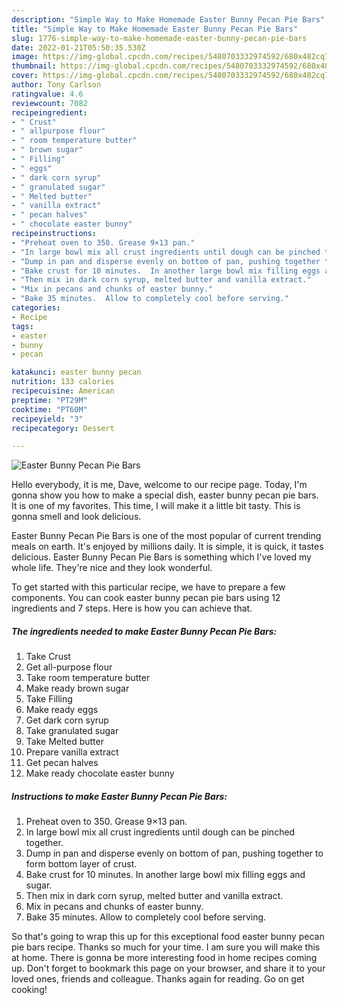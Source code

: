 ```yaml
---
description: "Simple Way to Make Homemade Easter Bunny Pecan Pie Bars"
title: "Simple Way to Make Homemade Easter Bunny Pecan Pie Bars"
slug: 1776-simple-way-to-make-homemade-easter-bunny-pecan-pie-bars
date: 2022-01-21T05:50:35.530Z
image: https://img-global.cpcdn.com/recipes/5480703332974592/680x482cq70/easter-bunny-pecan-pie-bars-recipe-main-photo.jpg
thumbnail: https://img-global.cpcdn.com/recipes/5480703332974592/680x482cq70/easter-bunny-pecan-pie-bars-recipe-main-photo.jpg
cover: https://img-global.cpcdn.com/recipes/5480703332974592/680x482cq70/easter-bunny-pecan-pie-bars-recipe-main-photo.jpg
author: Tony Carlson
ratingvalue: 4.6
reviewcount: 7082
recipeingredient:
- " Crust"
- " allpurpose flour"
- " room temperature butter"
- " brown sugar"
- " Filling"
- " eggs"
- " dark corn syrup"
- " granulated sugar"
- " Melted butter"
- " vanilla extract"
- " pecan halves"
- " chocolate easter bunny"
recipeinstructions:
- "Preheat oven to 350. Grease 9×13 pan."
- "In large bowl mix all crust ingredients until dough can be pinched together."
- "Dump in pan and disperse evenly on bottom of pan, pushing together to form bottom layer of crust."
- "Bake crust for 10 minutes.  In another large bowl mix filling eggs and sugar."
- "Then mix in dark corn syrup, melted butter and vanilla extract."
- "Mix in pecans and chunks of easter bunny."
- "Bake 35 minutes.  Allow to completely cool before serving."
categories:
- Recipe
tags:
- easter
- bunny
- pecan

katakunci: easter bunny pecan 
nutrition: 133 calories
recipecuisine: American
preptime: "PT29M"
cooktime: "PT60M"
recipeyield: "3"
recipecategory: Dessert

---
```



![Easter Bunny Pecan Pie Bars](https://img-global.cpcdn.com/recipes/5480703332974592/680x482cq70/easter-bunny-pecan-pie-bars-recipe-main-photo.jpg)

Hello everybody, it is me, Dave, welcome to our recipe page. Today, I'm gonna show you how to make a special dish, easter bunny pecan pie bars. It is one of my favorites. This time, I will make it a little bit tasty. This is gonna smell and look delicious.

Easter Bunny Pecan Pie Bars is one of the most popular of current trending meals on earth. It's enjoyed by millions daily. It is simple, it is quick, it tastes delicious. Easter Bunny Pecan Pie Bars is something which I've loved my whole life. They're nice and they look wonderful.




To get started with this particular recipe, we have to prepare a few components. You can cook easter bunny pecan pie bars using 12 ingredients and 7 steps. Here is how you can achieve that.

<!--inarticleads1-->

##### The ingredients needed to make Easter Bunny Pecan Pie Bars:

1. Take  Crust
1. Get  all-purpose flour
1. Take  room temperature butter
1. Make ready  brown sugar
1. Take  Filling
1. Make ready  eggs
1. Get  dark corn syrup
1. Take  granulated sugar
1. Take  Melted butter
1. Prepare  vanilla extract
1. Get  pecan halves
1. Make ready  chocolate easter bunny




<!--inarticleads2-->

##### Instructions to make Easter Bunny Pecan Pie Bars:

1. Preheat oven to 350. Grease 9×13 pan.
1. In large bowl mix all crust ingredients until dough can be pinched together.
1. Dump in pan and disperse evenly on bottom of pan, pushing together to form bottom layer of crust.
1. Bake crust for 10 minutes.  In another large bowl mix filling eggs and sugar.
1. Then mix in dark corn syrup, melted butter and vanilla extract.
1. Mix in pecans and chunks of easter bunny.
1. Bake 35 minutes.  Allow to completely cool before serving.




So that's going to wrap this up for this exceptional food easter bunny pecan pie bars recipe. Thanks so much for your time. I am sure you will make this at home. There is gonna be more interesting food in home recipes coming up. Don't forget to bookmark this page on your browser, and share it to your loved ones, friends and colleague. Thanks again for reading. Go on get cooking!
